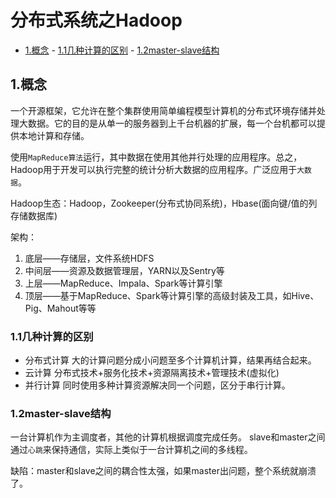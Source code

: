 # 分布式系统之Hadoop

<!-- vim-markdown-toc Marked -->

* [1.概念](#1.概念)
        - [1.1几种计算的区别](#1.1几种计算的区别)
        - [1.2master-slave结构](#1.2master-slave结构)

<!-- vim-markdown-toc -->

## 1.概念

一个开源框架，它允许在整个集群使用简单编程模型计算机的分布式环境存储并处理大数据。它的目的是从单一的服务器到上千台机器的扩展，每一个台机都可以提供本地计算和存储。

使用`MapReduce算法`运行，其中数据在使用其他并行处理的应用程序。总之，Hadoop用于开发可以执行完整的统计分析大数据的应用程序。广泛应用于`大数据`。

Hadoop生态：Hadoop，Zookeeper(分布式协同系统)，Hbase(面向键/值的列存储数据库)

架构：

1. 底层——存储层，文件系统HDFS
2. 中间层——资源及数据管理层，YARN以及Sentry等
3. 上层——MapReduce、Impala、Spark等计算引擎
4. 顶层——基于MapReduce、Spark等计算引擎的高级封装及工具，如Hive、Pig、Mahout等等

### 1.1几种计算的区别

- 分布式计算
  大的计算问题分成小问题至多个计算机计算，结果再结合起来。
- 云计算
  分布式技术+服务化技术+资源隔离技术+管理技术(虚拟化)
- 并行计算
  同时使用多种计算资源解决同一个问题，区分于串行计算。

### 1.2master-slave结构

一台计算机作为主调度者，其他的计算机根据调度完成任务。
slave和master之间通过`心跳`来保持通信，实际上类似于一台计算机之间的多线程。

缺陷：master和slave之间的耦合性太强，如果master出问题，整个系统就崩溃了。
